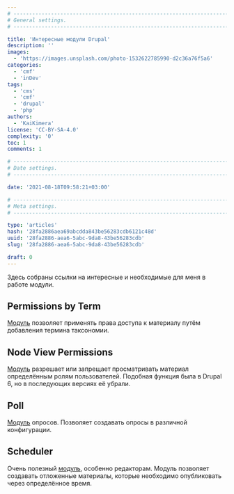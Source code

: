 ```yaml
---
# -------------------------------------------------------------------------------------------------------------------- #
# General settings.
# -------------------------------------------------------------------------------------------------------------------- #

title: 'Интересные модули Drupal'
description: ''
images:
  - 'https://images.unsplash.com/photo-1532622785990-d2c36a76f5a6'
categories:
  - 'cmf'
  - 'inDev'
tags:
  - 'cms'
  - 'cmf'
  - 'drupal'
  - 'php'
authors:
  - 'KaiKimera'
license: 'CC-BY-SA-4.0'
complexity: '0'
toc: 1
comments: 1

# -------------------------------------------------------------------------------------------------------------------- #
# Date settings.
# -------------------------------------------------------------------------------------------------------------------- #

date: '2021-08-18T09:58:21+03:00'

# -------------------------------------------------------------------------------------------------------------------- #
# Meta settings.
# -------------------------------------------------------------------------------------------------------------------- #

type: 'articles'
hash: '28fa2886aea69abcdda843be56283cdb6121c48d'
uuid: '28fa2886-aea6-5abc-9da8-43be56283cdb'
slug: '28fa2886-aea6-5abc-9da8-43be56283cdb'

draft: 0
---
```


Здесь собраны ссылки на интересные и необходимые для меня в работе модули.

<!--more-->

## Permissions by Term

[Модуль](https://www.drupal.org/project/permissions_by_term) позволяет применять права доступа к материалу путём добавления термина таксономии.

## Node View Permissions

[Модуль](https://www.drupal.org/project/node_view_permissions) разрешает или запрещает просматривать материал определённым ролям пользователей. Подобная функция была в Drupal 6, но в последующих версиях её убрали.

## Poll

[Модуль](https://www.drupal.org/project/poll) опросов. Позволяет создавать опросы в различной конфигурации.

## Scheduler

Очень полезный [модуль](https://www.drupal.org/project/scheduler), особенно редакторам. Модуль позволяет создавать отложенные материалы, которые необходимо опубликовать через определённое время.
